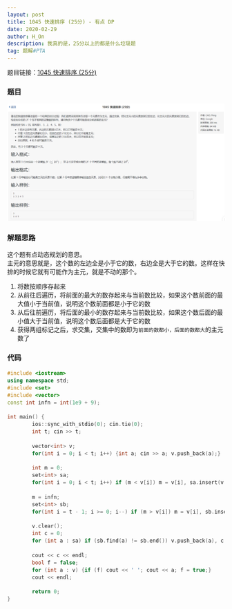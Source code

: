 ```yaml
---
layout: post
title: 1045 快速排序 (25分) - 有点 DP
date: 2020-02-29
author: H_On
description: 我真的是，25分以上的都是什么垃圾题
tag: 题解#PTA
---
```


题目链接：[1045 快速排序 (25分)](https://pintia.cn/problem-sets/994805260223102976/problems/994805278589960192)

### 题目
![题目](/images/20200229/qs.png)

### 解题思路
这个题有点动态规划的意思。<br>
主元的意思就是，这个数的左边全是小于它的数，右边全是大于它的数。这样在快排的时候它就有可能作为主元，就是不动的那个。
1. 将数按顺序存起来
2. 从前往后遍历，将前面的最大的数存起来与当前数比较，如果这个数前面的最大值小于当前值，说明这个数前面都是小于它的数
3. 从后往前遍历，将后面的最小的数存起来与当前数比较，如果这个数后面的最小值大于当前值，说明这个数后面都是大于它的数
4. 获得两组标记之后，求交集，交集中的数即为`前面的数都小，后面的数都大`的主元数了

### 代码
```c++
#include <iostream>
using namespace std;
#include <set>
#include <vector>
const int infn = int(1e9 + 9);

int main() {
        ios::sync_with_stdio(0); cin.tie(0);
        int t; cin >> t;

        vector<int> v;
        for(int i = 0; i < t; i++) {int a; cin >> a; v.push_back(a);}

        int m = 0;
        set<int> sa;
        for(int i = 0; i < t; i++) if (m < v[i]) m = v[i], sa.insert(v[i]);

        m = infn;
        set<int> sb;
        for(int i = t - 1; i >= 0; i--) if (m > v[i]) m = v[i], sb.insert(v[i]);

        v.clear();
        int c = 0;
        for (int a : sa) if (sb.find(a) != sb.end()) v.push_back(a), c += 1;

        cout << c << endl;
        bool f = false;
        for (int a : v) {if (f) cout << ' '; cout << a; f = true;}
        cout << endl;

        return 0;
}
```
